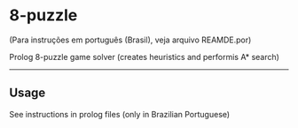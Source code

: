 8-puzzle
========

(Para instruções em português (Brasil), veja arquivo REAMDE.por)

Prolog 8-puzzle game solver (creates heuristics and performis A* search)

-------
Usage
-------

See instructions in prolog files (only in Brazilian Portuguese)
